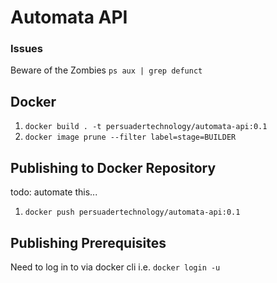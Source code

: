 # Automata API

### Issues
Beware of the Zombies `ps aux | grep defunct`

## Docker
1. `docker build . -t persuadertechnology/automata-api:0.1`
2. `docker image prune --filter label=stage=BUILDER`

## Publishing to Docker Repository
todo: automate this...
1. `docker push persuadertechnology/automata-api:0.1`

## Publishing Prerequisites
Need to log in to via docker cli i.e. `docker login -u`

